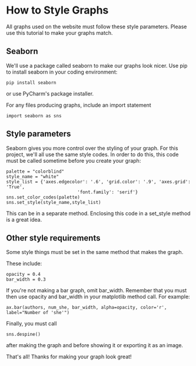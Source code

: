 # How to Style Graphs

All graphs used on the website must follow these style parameters. Please use this tutorial to 
make your graphs match.


## Seaborn

We'll use a package called seaborn to make our graphs look nicer. Use pip to install seaborn in 
your coding environment:
```
pip install seaborn
```

or use PyCharm's package installer. 

For any files producing graphs, include an import statement

```angular2html
import seaborn as sns
```


## Style parameters

Seaborn gives you more control over the styling of your graph. For this project, we'll all use 
the same style codes. In order to do this, this code must be called sometime before you create 
your graph:
```angular2html
palette = "colorblind"
style_name = "white"
style_list = {'axes.edgecolor': '.6', 'grid.color': '.9', 'axes.grid': 'True',
                           'font.family': 'serif'}
sns.set_color_codes(palette)
sns.set_style(style_name,style_list)
```
This can be in a separate method. Enclosing this code in a set_style method is a great idea.
## Other style requirements

Some style things must be set in the same method that makes the graph. 

These include:
```angular2html
opacity = 0.4
bar_width = 0.3
```
If you're not making a bar graph, omit bar_width. Remember that you must then use opacity and 
bar_width in your matplotlib method call. For example:
```angular2html
ax.bar(authors, num_she, bar_width, alpha=opacity, color='r', label="Number of 'she'")
```
Finally, you must call
```angular2html
sns.despine()
```
after making the graph and before showing it or exporting it as an image.

That's all! Thanks for making your graph look great!
